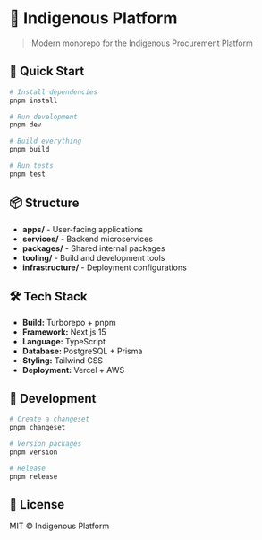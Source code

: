 # 🌲 Indigenous Platform

> Modern monorepo for the Indigenous Procurement Platform

## 🚀 Quick Start

```bash
# Install dependencies
pnpm install

# Run development
pnpm dev

# Build everything
pnpm build

# Run tests
pnpm test
```

## 📦 Structure

- **apps/** - User-facing applications
- **services/** - Backend microservices
- **packages/** - Shared internal packages
- **tooling/** - Build and development tools
- **infrastructure/** - Deployment configurations

## 🛠️ Tech Stack

- **Build:** Turborepo + pnpm
- **Framework:** Next.js 15
- **Language:** TypeScript
- **Database:** PostgreSQL + Prisma
- **Styling:** Tailwind CSS
- **Deployment:** Vercel + AWS

## 🏃 Development

```bash
# Create a changeset
pnpm changeset

# Version packages
pnpm version

# Release
pnpm release
```

## 📄 License

MIT © Indigenous Platform
